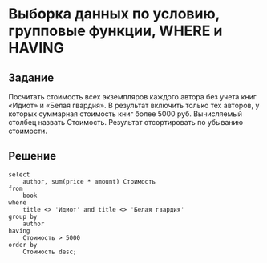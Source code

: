# Выборка данных по условию, групповые функции, WHERE и HAVING

## Задание

Посчитать стоимость всех экземпляров каждого автора без учета книг «Идиот» и «Белая гвардия». В результат включить только тех авторов, у которых суммарная стоимость книг более 5000 руб. Вычисляемый столбец назвать Стоимость. Результат отсортировать по убыванию стоимости.

## Решение

```
select
    author, sum(price * amount) Стоимость 
from
    book
where
    title <> 'Идиот' and title <> 'Белая гвардия'
group by
    author
having 
    Стоимость > 5000
order by 
    Стоимость desc;
```
